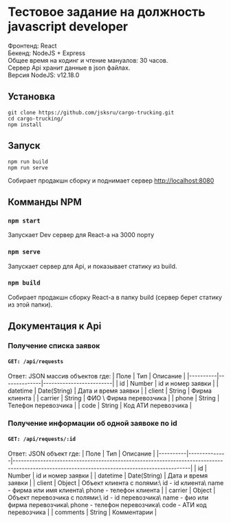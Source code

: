# Тестовое задание на должность javascript developer
Фронтенд: React\
Бекенд: NodeJS + Express\
Общее время на кодинг и чтение мануалов: 30 часов.\
Сервер Api хранит данные в json файлах.\
Версия NodeJS: v12.18.0

## Установка
```
git clone https://github.com/jsksru/cargo-trucking.git
cd cargo-trucking/
npm install
```
## Запуск
```
npm run build
npm run serve
```
Собирает продакшн сборку и поднимает сервер
[http://localhost:8080](http://localhost:8080)

## Комманды NPM
### `npm start`
Запускает Dev сервер для React-а на 3000 порту
### `npm serve`
Запускает сервер для Api, и показывает статику из build.
### `npm build`
Собирает продакшн сборку React-а в папку build (сервер берет статику из этой папки).

## Документация к Api
### Получение списка заявок
#### ```GET: /api/requests```
Ответ: JSON массив объектов где:
| Поле     | Тип          | Описание                |
|----------|--------------|-------------------------|
| id       | Number       | id и номер заявки       |
| datetime | Date(String) | Дата и время заявки     |
| client   | String       | Фирма клиента           |
| carrier  | String       | ФИО \ Фирма перевозчика |
| phone    | String       | Телефон перевозчика     |
| code     | String       | Код АТИ перевозчика     |
### Получение информации об одной заявоке по id
#### ```GET: /api/requests/:id```
Ответ: JSON объект где:
| Поле     | Тип          | Описание                                                                                                                                     |
|----------|--------------|----------------------------------------------------------------------------------------------------------------------------------------------|
| id       | Number       | id и номер заявки                                                                                                                            |
| datetime | Date(String) | Дата и время заявки                                                                                                                          |
| client   | Object       | Объект клиента с полями:\ id - id клиента\ name - фирма или имя клиента\ phone - телефон клиента                                             |
| carrier  | Object       | Объект перевозчика с полями:\ id - id перевозчика\ name - фио или фирма перевозчика\ phone - телефон перевозчика\ code - АТИ код перевозчика |
| comments | String       | Комментарии                                                                                                                                  |